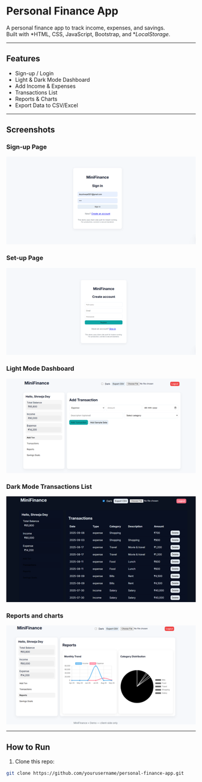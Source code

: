 # Personal Finance App

A personal finance app to track income, expenses, and savings.  
Built with *HTML, CSS, JavaScript, Bootstrap, and **LocalStorage*.

---

## Features

- Sign-up / Login  
- Light & Dark Mode Dashboard  
- Add Income & Expenses  
- Transactions List  
- Reports & Charts  
- Export Data to CSV/Excel 

---

## Screenshots

### Sign-up Page
![Sign-up Page](screenshots/sign.png)

### Set-up Page
![Set-up Page](screenshots/setup.png)

### Light Mode Dashboard
![Light Mode Dashboard](screenshots/lightmode%20dashboard.png)

### Dark Mode Transactions List
![Dark Mode Transactions](screenshots/darkmode%20transactions%20lists.png)

### Reports and charts
![Reports and charts](screenshots/reports%20and%20charts.png)

---

## How to Run

1. Clone this repo:  
```bash
git clone https://github.com/yourusername/personal-finance-app.git 
